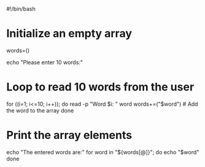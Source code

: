 #!/bin/bash

# Initialize an empty array
words=()

echo "Please enter 10 words:"

# Loop to read 10 words from the user
for ((i=1; i<=10; i++)); do
    read -p "Word $i: " word
    words+=("$word")  # Add the word to the array
done

# Print the array elements
echo "The entered words are:"
for word in "${words[@]}"; do
    echo "$word"
done
